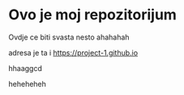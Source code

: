 # Ovo je moj repozitorijum

Ovdje ce biti svasta nesto ahahahah

adresa je ta i https://project-1.github.io

hhaaggcd

heheheheh
